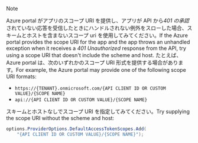 > [!NOTE]
> <span data-ttu-id="b5945-101">Azure portal がアプリのスコープ URI を提供し、アプリが API から*401 の承認*されていない応答を受信したときにハンドルされない例外をスローした場合、スキームとホストを含まないスコープ uri を使用してみてください。</span><span class="sxs-lookup"><span data-stu-id="b5945-101">If the Azure portal provides the scope URI for the app and the app throws an unhandled exception when it receives a *401 Unauthorized* response from the API, try using a scope URI that doesn't include the scheme and host.</span></span> <span data-ttu-id="b5945-102">たとえば、Azure portal は、次のいずれかのスコープ URI 形式を提供する場合があります。</span><span class="sxs-lookup"><span data-stu-id="b5945-102">For example, the Azure portal may provide one of the following scope URI formats:</span></span>
>
> * `https://{TENANT}.onmicrosoft.com/{API CLIENT ID OR CUSTOM VALUE}/{SCOPE NAME}`
> * `api://{API CLIENT ID OR CUSTOM VALUE}/{SCOPE NAME}`
>
> <span data-ttu-id="b5945-103">スキームとホストなしでスコープ URI を指定してみてください。</span><span class="sxs-lookup"><span data-stu-id="b5945-103">Try supplying the scope URI without the scheme and host:</span></span>
>
> ```csharp
> options.ProviderOptions.DefaultAccessTokenScopes.Add(
>     "{API CLIENT ID OR CUSTOM VALUE}/{SCOPE NAME}");
> ```
